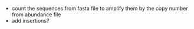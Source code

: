 * count the sequences from fasta file to amplify them by the copy number from abundance file 
* add insertions?
